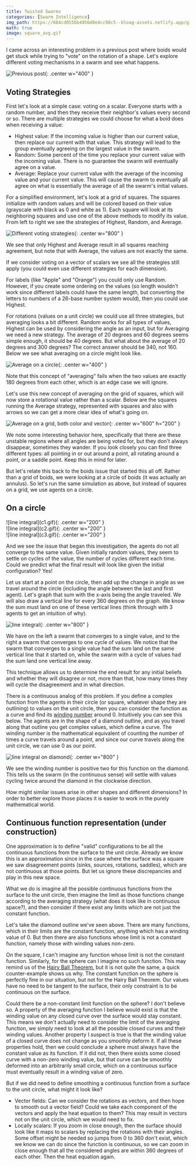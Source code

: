 ```yaml
---
title: Twisted Swarms
categories: [Swarm Intelligence]
img_path: https://684cd055bb4956d0e4cc98c5--bloag-assets.netlify.app/gifs/TwistedSwarms
math: true
image: square_avg.gif
---
```


I came across an interesting problem in a previous post where boids would get stuck while trying to "vote" on the rotation of a shape. Let's explore different voting mechanisms in a swarm and see what happens.

![Previous post](previous.gif){: .center w="400" }

## Voting Strategies
First let's look at a simple case: voting on a scalar. Everyone starts with a random number, and then they receive their neighbor's values every second or so. There are multiple strategies we could choose for what a boid does when receiving a value:
* Highest value: If the incoming value is higher than our current value, then replace our current with that value. This strategy will lead to the group eventually agreeing on the largest value in the swarm. 
* Random: Some percent of the time you replace your current value with the incoming value. There is no guarantee the swarm will eventually agree on a value.  
* Average: Replace your current value with the average of the incoming value and your current value. This will cause the swarm to eventually all agree on what is essentially the average of all the swarm's initial values.

For a simplified environment, let's look at a grid of squares. The squares initialize with random values and will be colored based on their value (grayscale with black as 0 and white as 1). Each square will look at its neighboring squares and use one of the above methods to modify its value. From left to right we see the strategies of Highest, Random, and Average.

![Different voting strategies](strats.gif){: .center w="800" }

We see that only Highest and Average result in all squares reaching agreement, but note that with Average, the values are not exactly the same.

If we consider voting on a vector of scalars we see all the strategies still apply (you could even use different strategies for each dimension).

For labels (like "Apple" and "Orange") you could only use Random. However, if you create some ordering on the values (so length wouldn't work since different labels could have the same length, but converting the letters to numbers of a 26-base number system would), then you could use Highest. 

For rotations (values on a unit circle) we could use all three strategies, but averaging looks a bit different. Random works for all types of values, Highest can be used by considering the angle as an input, but for Averaging we need a new strategy. The average of 20 degrees and 60 degrees seems simple enough, it should be 40 degrees. But what about the average of 20 degrees and 300 degrees? The correct answer should be 340, not 160. Below we see what averaging on a circle might look like.

![Average on a circle](circle_avg.gif){: .center w="400" }

Note that this concept of "averaging" fails when the two values are exactly 180 degrees from each other, which is an edge case we will ignore.

Let's use this new concept of averaging on the grid of squares, which will now store a rotational value rather than a scalar. Below are the squares running the Average strategy, represented with squares and also with arrows so we can get a more clear idea of what's going on.

![Average on a grid, both color and vector](square_avg.gif){: .center w="600" h="200" }

We note some interesting behavior here, specifically that there are these unstable regions where all angles are being voted for, but they don't always disappear, sometimes they wander. If you look closely you can find three different types: all pointing in or out around a point, all rotating around a point, or a saddle point. Keep this in mind for later.

But let's relate this back to the boids issue that started this all off. Rather than a grid of boids, we were looking at a circle of boids (it was actually an annulus). So let's run the same simulation as above, but instead of squares on a grid, we use agents on a circle.

## On a circle

<div class="row align-items-center">
<div class="col-md-4" markdown="1">
![line integral](c1.gif){: .center w="200" }
</div>
<div class="col-md-4" markdown="1">
![line integral](c2.gif){: .center w="200" }
</div>
<div class="col-md-4" markdown="1">
![line integral](c3.gif){: .center w="200" }
</div>
</div>

And we see the issue that began this investigation, the agents do not all converge to the same value. Given initially random values, they seem to settle on cycles of the value, the number of cycles different each time. Could we predict what the final result will look like given the initial configuration? Yes!

Let us start at a point on the circle, then add up the change in angle as we travel around the circle (including the angle between the last and first agent). Let's graph that sum with the x-axis being the angle traveled. We will also draw a vertical line for every 360 degrees on the graph. We know the sum must land on one of these vertical lines (think through with 3 agents to get an intuition of why).

![line integral](line.gif){: .center w="800" }

We have on the left a swarm that converges to a single value, and to the right a swarm that converges to one cycle of values. We notice that the swarm that converges to a single value had the sum land on the same vertical line that it started on, while the swarm with a cycle of values had the sum land one vertical line away.
 
This technique allows us to determine the end result for any initial beliefs and whether they will disagree or not, more than that, how many times they will cycle the disagreement and in what direction.

There is a continuous analog of this problem. If you define a complex function from the agents in their circle (or square, whatever shape they are outlining) to values on the unit circle, then you can consider the function as a curve and find its [winding number](https://en.wikipedia.org/wiki/Winding_number) around 0. Intuitively you can see this below. The agents are in the shape of a diamond outline, and as you travel along that outline you get complex values, which define a curve. The winding number is the mathematical equivalent of counting the number of times a curve travels around a point, and since our curve travels along the unit circle, we can use 0 as our point.

![line integral on diamond](diamond.gif){: .center w="800" }

We see the winding number is positive two for this function on the diamond. This tells us the swarm (in the continuous sense) will settle with values cycling twice around the diamond in the clockwise direction. 

How might similar issues arise in other shapes and different dimensions? In order to better explore those places it is easier to work in the purely mathematical world. 

## Continuous function representation (under construction)
One approximation is to define "valid" configurations to be all the continuous functions from the surface to the unit circle. Already we know this is an approximation since in the case where the surface was a square we saw disagreement points (sinks, sources, rotations, saddles), which are not continuous at those points. But let us ignore these discrepancies and play in this new space.

What we do is imagine all the possible continuous functions from the surface to the unit circle, then imagine the limit as those functions change according to the averaging strategy (what does it look like in continuous space?), and then consider if there exist any limits which are not just the constant function.

Let's take the diamond outline we've seen above. There are many functions, which in their limits are the constant function, anything which has a winding value of 0. But then there are also functions whose limit is not a constant function, namely those with winding values non-zero. 

On the square, I can't imagine any function whose limit is not the constant function. Similarly, for the sphere can I imagine no such function. This may remind us of the [Hairy Ball Theorem](https://en.wikipedia.org/wiki/Hairy_ball_theorem), but it is not quite the same, a quick counter-example shows us why. The constant function on the sphere is perfectly fine in our situation, but not for the Hairy Ball Theorem. Our values have no need to be tangent to the surface, their only constraint is to be continuous on the surface.

Could there be a non-constant limit function on the sphere? I don't believe so. A property of the averaging function I believe would exist is that the winding value on any closed curve over the surface would stay constant. This means we don't actually need to consider the limit of the averaging function, we simply need to look at all the possible closed curves and their winding values. Another property I suspect is true is that the winding value of a closed curve does not change as you smoothly deform it. If all these properties hold, then we could conclude a sphere must always have the constant value as its function. If it did not, then there exists some closed curve with a non-zero winding value, but that curve can be smoothly deformed into an arbitrarily small circle, which on a continuous surface must eventually result in a winding value of zero.

But if we did need to define smoothing a continuous function from a surface to the unit circle, what might it look like? 
* Vector fields: Can we consider the rotations as vectors, and then hope to smooth out a vector field? Could we take each component of the vectors and apply the heat equation to them? This may result in vectors not on the unit circle, which we would need to fix.
* Locally scalars: If you zoom in close enough, then the surface should look like it maps to scalars by replacing the rotations with their angles. Some offset might be needed so jumps from 0 to 360 don't exist, which we know we can do since the function is continuous, so we can zoom in close enough that all the considered angles are within 360 degrees of each other. Then the heat equation again.
